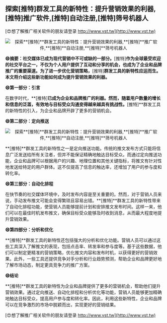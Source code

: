 ## **探索**[推特]**群发工具的新特性：提升营销效果的利器,**[推特]**推广软件,**[推特]**自动注册,**[推特]**筛号机器人**

[😍想了解推广相关软件的朋友请登录 http://www.vst.tw](http://www.vst.tw)

 <center><img src="https://vst.tw/MP4/tuiguang/png/2.png" alt="探索**[推特]**群发工具的新特性：提升营销效果的利器,**[推特]**推广软件,**[推特]**自动注册,**[推特]**筛号机器人"></center>

**😄摘要：社交媒体已成为现代营销中不可或缺的一部分。**[推特]**作为全球最受欢迎的社交平台之一，不仅为个人用户提供了互动和分享的机会，也成为了企业和品牌推广的重要渠道。为了进一步优化营销策略，**[推特]**群发工具的新特性应运而生。本文将介绍这些新功能如何成为提升营销效果的利器。**

**😄第一部分：引言**

在数字时代，**[推特]**已成为企业和品牌推广的利器。然而，随着用户数量的增长和信息的泛滥，有效地与目标受众沟通变得越来越具有挑战性。**[推特]**群发工具的新特性的引入，为企业和品牌开辟了更多的营销机会。

**😄第二部分：定向推送**

 <center><img src="https://vst.tw/MP4/tuiguang/png/3.png" alt="探索**[推特]**群发工具的新特性：提升营销效果的利器,**[推特]**推广软件,**[推特]**自动注册,**[推特]**筛号机器人"></center>

**[推特]**群发工具的新特性之一是定向推送功能。传统的推文发布方式只能将信息广泛发送给所有关注者，但并不能保证精确地触达目标受众。而通过定向推送功能，企业和品牌可以根据用户的兴趣、地理位置和其他关键指标，将推文有针对性地发送给特定的用户群体。这不仅提高了信息的触达率，还增加了用户的参与度和转化率。

**😄第三部分：自动化排程**

在快节奏的社交媒体环境中，及时发布内容是至关重要的。然而，对于营销人员来说，手动发布推文可能会变得繁琐且容易出错。**[推特]**群发工具的新特性带来了自动化排程功能，使营销人员能够提前计划和安排推文发布时间。这样一来，他们可以在最佳时机发布推文，确保目标受众能够及时收到消息，从而最大程度地提升营销效果。

**😄第四部分：分析和优化**

**[推特]**群发工具的新特性还包括强大的分析和优化功能。营销人员可以通过这些工具深入了解推文的表现，包括点击率、转发率和参与度等。基于这些数据，他们可以制定更精准的营销策略，优化推文内容和发布时机，以获得更好的营销效果。此外，一些工具还提供竞争对手分析和行业趋势预测，帮助企业和品牌更好地了解市场动态，制定更具竞争力的推广方案。

**😄结论**

**[推特]**群发工具的新特性为企业和品牌提供了更多的营销机会，帮助他们提升营销效果。通过定向推送、自动化排程和分析优化等功能，营销人员能够更加精确地触达目标受众，提高用户参与度和转化率。因此，利用这些新特性，企业和品牌可以在竞争激烈的市场中脱颖而出，实现更好的营销结果。

[😍想了解推广相关软件的朋友请登录 http://www.vst.tw](http://www.vst.tw)



